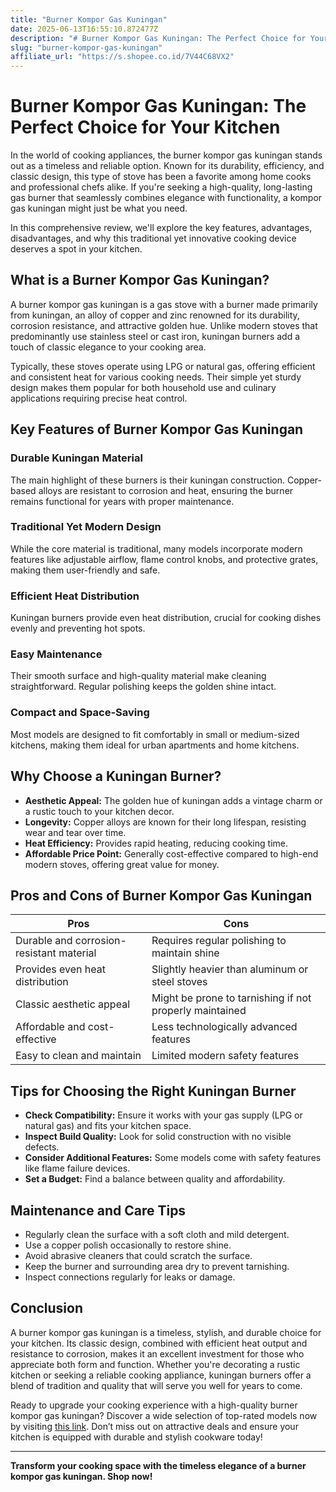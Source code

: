 ```yaml
---
title: "Burner Kompor Gas Kuningan"
date: 2025-06-13T16:55:10.872477Z
description: "# Burner Kompor Gas Kuningan: The Perfect Choice for Your Kitchen..."
slug: "burner-kompor-gas-kuningan"
affiliate_url: "https://s.shopee.co.id/7V44C68VX2"
---
```

# Burner Kompor Gas Kuningan: The Perfect Choice for Your Kitchen

In the world of cooking appliances, the burner kompor gas kuningan stands out as a timeless and reliable option. Known for its durability, efficiency, and classic design, this type of stove has been a favorite among home cooks and professional chefs alike. If you're seeking a high-quality, long-lasting gas burner that seamlessly combines elegance with functionality, a kompor gas kuningan might just be what you need.

In this comprehensive review, we'll explore the key features, advantages, disadvantages, and why this traditional yet innovative cooking device deserves a spot in your kitchen.

## What is a Burner Kompor Gas Kuningan?

A burner kompor gas kuningan is a gas stove with a burner made primarily from kuningan, an alloy of copper and zinc renowned for its durability, corrosion resistance, and attractive golden hue. Unlike modern stoves that predominantly use stainless steel or cast iron, kuningan burners add a touch of classic elegance to your cooking area.

Typically, these stoves operate using LPG or natural gas, offering efficient and consistent heat for various cooking needs. Their simple yet sturdy design makes them popular for both household use and culinary applications requiring precise heat control.

## Key Features of Burner Kompor Gas Kuningan

### Durable Kuningan Material
The main highlight of these burners is their kuningan construction. Copper-based alloys are resistant to corrosion and heat, ensuring the burner remains functional for years with proper maintenance.

### Traditional Yet Modern Design
While the core material is traditional, many models incorporate modern features like adjustable airflow, flame control knobs, and protective grates, making them user-friendly and safe.

### Efficient Heat Distribution
Kuningan burners provide even heat distribution, crucial for cooking dishes evenly and preventing hot spots.

### Easy Maintenance
Their smooth surface and high-quality material make cleaning straightforward. Regular polishing keeps the golden shine intact.

### Compact and Space-Saving
Most models are designed to fit comfortably in small or medium-sized kitchens, making them ideal for urban apartments and home kitchens.

## Why Choose a Kuningan Burner?

- **Aesthetic Appeal:** The golden hue of kuningan adds a vintage charm or a rustic touch to your kitchen decor.
- **Longevity:** Copper alloys are known for their long lifespan, resisting wear and tear over time.
- **Heat Efficiency:** Provides rapid heating, reducing cooking time.
- **Affordable Price Point:** Generally cost-effective compared to high-end modern stoves, offering great value for money.

## Pros and Cons of Burner Kompor Gas Kuningan

| Pros                                             | Cons                                               |
|--------------------------------------------------|----------------------------------------------------|
| Durable and corrosion-resistant material       | Requires regular polishing to maintain shine     |
| Provides even heat distribution                  | Slightly heavier than aluminum or steel stoves  |
| Classic aesthetic appeal                         | Might be prone to tarnishing if not properly maintained |
| Affordable and cost-effective                   | Less technologically advanced features           |
| Easy to clean and maintain                      | Limited modern safety features                    |

## Tips for Choosing the Right Kuningan Burner

- **Check Compatibility:** Ensure it works with your gas supply (LPG or natural gas) and fits your kitchen space.
- **Inspect Build Quality:** Look for solid construction with no visible defects.
- **Consider Additional Features:** Some models come with safety features like flame failure devices.
- **Set a Budget:** Find a balance between quality and affordability.

## Maintenance and Care Tips

- Regularly clean the surface with a soft cloth and mild detergent.
- Use a copper polish occasionally to restore shine.
- Avoid abrasive cleaners that could scratch the surface.
- Keep the burner and surrounding area dry to prevent tarnishing.
- Inspect connections regularly for leaks or damage.

## Conclusion

A burner kompor gas kuningan is a timeless, stylish, and durable choice for your kitchen. Its classic design, combined with efficient heat output and resistance to corrosion, makes it an excellent investment for those who appreciate both form and function. Whether you're decorating a rustic kitchen or seeking a reliable cooking appliance, kuningan burners offer a blend of tradition and quality that will serve you well for years to come.

Ready to upgrade your cooking experience with a high-quality burner kompor gas kuningan? Discover a wide selection of top-rated models now by visiting [this link](https://s.shopee.co.id/7V44C68VX2). Don’t miss out on attractive deals and ensure your kitchen is equipped with durable and stylish cookware today!

---

**Transform your cooking space with the timeless elegance of a burner kompor gas kuningan. Shop now!**